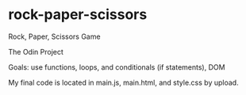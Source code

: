 # rock-paper-scissors

Rock, Paper, Scissors Game

The Odin Project 

Goals: use functions, loops, and conditionals (if statements), DOM 

My final code is located in main.js, main.html, and style.css by upload. 
